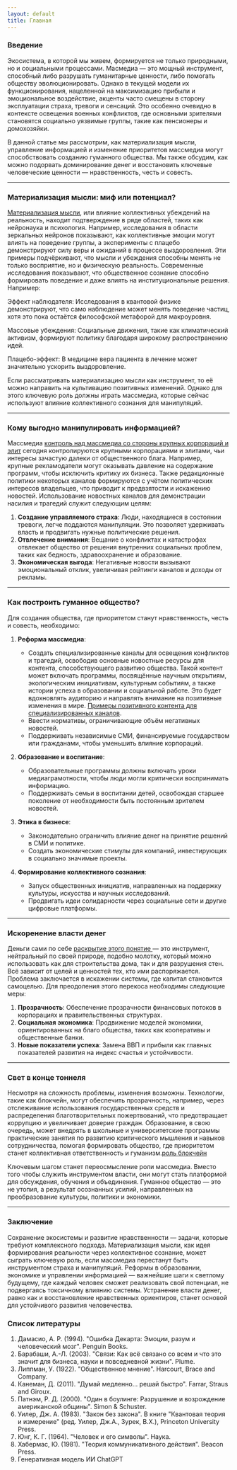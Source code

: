```yaml
---
layout: default
title: Главная
---
```




### Введение
Экосистема, в которой мы живем, формируется не только природными, но и социальными процессами. Масмедиа — это мощный инструмент, способный либо разрушать гуманитарные ценности, либо помогать обществу эволюционировать. Однако в текущей модели их функционирования, нацеленной на максимизацию прибыли и эмоциональное воздействие, акценты часто смещены в сторону эксплуатации страха, тревоги и сенсаций. Это особенно очевидно в контексте освещения военных конфликтов, где основными зрителями становятся социально уязвимые группы, такие как пенсионеры и домохозяйки.

В данной статье мы рассмотрим, как материализация мысли, управление информацией и изменение приоритетов массмедиа могут способствовать созданию гуманного общества. Мы также обсудим, как можно подорвать доминирование денег и восстановить ключевые человеческие ценности — нравственность, честь и совесть.

---

### Материализация мысли: миф или потенциал?

[Материализация мысли](понятия/Материализация_мысли.md), или влияние коллективных убеждений на реальность, находит подтверждение в ряде областей, таких как нейронаука и психология. Например, исследования в области зеркальных нейронов показывают, как коллективные эмоции могут влиять на поведение группы, а эксперименты с плацебо демонстрируют силу веры и ожиданий в процессе выздоровления. Эти примеры подчёркивают, что мысли и убеждения способны менять не только восприятие, но и физическую реальность. Современные исследования показывают, что общественное сознание способно формировать поведение и даже влиять на институциональные решения. Например:

Эффект наблюдателя: Исследования в квантовой физике демонстрируют, что само наблюдение может менять поведение частиц, хотя это пока остаётся философской метафорой для макроуровня.

Массовые убеждения: Социальные движения, такие как климатический активизм, формируют политику благодаря широкому распространению идей.

Плацебо-эффект: В медицине вера пациента в лечение может значительно ускорить выздоровление.

Если рассматривать материализацию мысли как инструмент, то её можно направить на культивацию позитивных изменений. Однако для этого ключевую роль должны играть массмедиа, которые сейчас используют влияние коллективного сознания для манипуляций.


---

### Кому выгодно манипулировать информацией?

Массмедиа [контроль над массмедиа со стороны крупных корпораций и элит](понятия/Контроль_над_массмедиа.md) сегодня контролируются крупными корпорациями и элитами, чьи интересы зачастую далеки от общественного блага. Например, крупные рекламодатели могут оказывать давление на содержание программ, чтобы исключить критику их бизнеса. Также редакционные политики некоторых каналов формируются с учётом политических интересов владельцев, что приводит к предвзятости и искажению новостей. Использование новостных каналов для демонстрации насилия и трагедий служит следующим целям:

1. **Создание управляемого страха**: Люди, находящиеся в состоянии тревоги, легче поддаются манипуляции. Это позволяет удерживать власть и продвигать нужные политические решения.
2. **Отвлечение внимания**: Вещание о конфликтах и катастрофах отвлекает общество от решения внутренних социальных проблем, таких как бедность, здравоохранение и образование.
3. **Экономическая выгода**: Негативные новости вызывают эмоциональный отклик, увеличивая рейтинги каналов и доходы от рекламы.

---

### Как построить гуманное общество?
Для создания общества, где приоритетом станут нравственность, честь и совесть, необходимо:

1. **Реформа массмедиа**:
   - Создать специализированные каналы для освещения конфликтов и трагедий, освободив основные новостные ресурсы для контента, способствующего развитию общества. Такой контент может включать программы, посвящённые научным открытиям, экологическим инициативам, культурным событиям, а также истории успеха в образовании и социальной работе. Это будет вдохновлять аудиторию и направлять внимание на позитивные изменения в мире. [Примеры позитивного контента для специализированных каналов](понятия/Примеры_позитивного_контента.md).
   - Ввести нормативы, ограничивающие объём негативных новостей.
   - Поддерживать независимые СМИ, финансируемые государством или гражданами, чтобы уменьшить влияние корпораций.

3. **Образование и воспитание**:
   - Образовательные программы должны включать уроки медиаграмотности, чтобы люди могли критически воспринимать информацию.
   - Поддерживать семьи в воспитании детей, освобождая старшее поколение от необходимости быть постоянным зрителем новостей.

4. **Этика в бизнесе**:
   - Законодательно ограничить влияние денег на принятие решений в СМИ и политике.
   - Создать экономические стимулы для компаний, инвестирующих в социально значимые проекты.

5. **Формирование коллективного сознания**:
   - Запуск общественных инициатив, направленных на поддержку культуры, искусства и научных исследований.
   - Продвигать идеи солидарности через социальные сети и другие цифровые платформы.

---

### Искоренение власти денег

Деньги сами по себе [раскрытие этого понятие ]('понятия/Искоренение_власти_денег.md') — это инструмент, нейтральный по своей природе, подобно молотку, который можно использовать как для строительства дома, так и для разрушения стен. Всё зависит от целей и ценностей тех, кто ими распоряжается. Проблема заключается в искажении системы, где капитал становится самоцелью. Для преодоления этого перекоса необходимы следующие меры:


1. **Прозрачность**: Обеспечение прозрачности финансовых потоков в корпорациях и правительственных структурах.
2. **Социальная экономика**: Продвижение моделей экономики, ориентированных на благо общества, таких как кооперативы и общественные банки.
3. **Новые показатели успеха**: Замена ВВП и прибыли как главных показателей развития на индекс счастья и устойчивости.

---

### Свет в конце тоннеля

Несмотря на сложность проблемы, изменения возможны. Технологии, такие как блокчейн, могут обеспечить прозрачность, например, через отслеживание использования государственных средств и распределения благотворительных пожертвований, что предотвращает коррупцию и увеличивает доверие граждан. Образование, в свою очередь, может внедрять в школьные и университетские программы практические занятия по развитию критического мышления и навыков сотрудничества, помогая формировать общество, где приоритетом станет коллективная ответственность и гуманизм.[роль блокчейн](понятия/роль_блокчейн.md)


Ключевым шагом станет переосмысление роли массмедиа. Вместо того чтобы служить инструментом власти, они могут стать платформой для обсуждения, обучения и объединения. Гуманное общество — это не утопия, а результат осознанных усилий, направленных на преобразование культуры, политики и экономики.

---

### Заключение
Сохранение экосистемы и развитие нравственности — задачи, которые требуют комплексного подхода. Материализация мысли, как идея формирования реальности через коллективное сознание, может сыграть ключевую роль, если массмедиа перестанут быть инструментом страха и манипуляций. Реформы в образовании, экономике и управлении информацией — важнейшие шаги к светлому будущему, где каждый человек сможет реализовать свой потенциал, не подвергаясь токсичному влиянию системы. Устранение власти денег, равно как и восстановление нравственных ориентиров, станет основой для устойчивого развития человечества.


### Список литературы
1. Дамасио, А. Р. (1994). "Ошибка Декарта: Эмоции, разум и человеческий мозг". Penguin Books.
2. Барабаши, А.-Л. (2003). "Связи: Как всё связано со всем и что это значит для бизнеса, науки и повседневной жизни". Plume.
3. Липпман, У. (1922). "Общественное мнение". Harcourt, Brace and Company.
4. Канеман, Д. (2011). "Думай медленно... решай быстро". Farrar, Straus and Giroux.
5. Патнэм, Р. Д. (2000). "Один в боулинге: Разрушение и возрождение американской общины". Simon & Schuster.
6. Уилер, Дж. А. (1983). "Закон без закона". В книге "Квантовая теория и измерение" (ред. Уилер, Дж.А., Зурек, В.Х.), Princeton University Press.
7. Юнг, К. Г. (1964). "Человек и его символы". Наука.
8. Хабермас, Ю. (1981). "Теория коммуникативного действия". Beacon Press.
9. Генеративная модель ИИ ChatGPT





